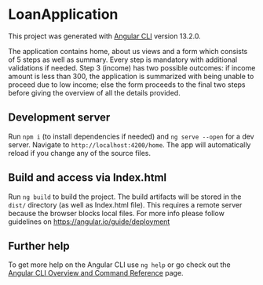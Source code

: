 # LoanApplication

This project was generated with [Angular CLI](https://github.com/angular/angular-cli) version 13.2.0.

The application contains home, about us views and a form which consists of 5 steps as well as summary. Every step is mandatory with additional validations if needed. Step 3 (income) has two possible outcomes: if income amount is less than 300, the application is summarized with being unable to proceed due to low income; else the form proceeds to the final two steps before giving the overview of all the details provided.

## Development server

Run `npm i` (to install dependencies if needed) and `ng serve --open` for a dev server. Navigate to `http://localhost:4200/home`. The app will automatically reload if you change any of the source files.

## Build and access via Index.html

Run `ng build` to build the project. The build artifacts will be stored in the `dist/` directory (as well as Index.html file). This requires a remote server because the browser blocks local files. For more info please follow guidelines on https://angular.io/guide/deployment 

## Further help

To get more help on the Angular CLI use `ng help` or go check out the [Angular CLI Overview and Command Reference](https://angular.io/cli) page.
